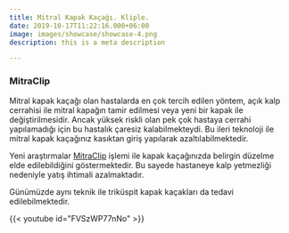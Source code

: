 ```yaml
---
title: Mitral Kapak Kaçağı. Kliple.
date: 2019-10-17T11:22:16.000+06:00
image: images/showcase/showcase-4.png
description: this is a meta description

---
```

### MitraClip

Mitral kapak kaçağı olan hastalarda en çok tercih edilen yöntem, açık kalp cerrahisi ile mitral kapağın tamir edilmesi veya yeni bir kapak ile değiştirilmesidir. Ancak yüksek riskli olan pek çok hastaya cerrahi yapılamadığı için bu hastalık çaresiz kalabilmekteydi. Bu ileri teknoloji ile mitral kapak kaçağınız kasıktan giriş yapılarak azaltılabilmektedir.

Yeni araştırmalar [MitraClip](https://catakoglu.com/mitraclip/) işlemi ile kapak kaçağınızda belirgin düzelme elde edilebildiğini göstermektedir. Bu sayede hastaneye kalp yetmezliği nedeniyle yatış ihtimali azalmaktadır.

Günümüzde aynı teknik ile triküspit kapak kaçakları da tedavi edilebilmektedir.

{{< youtube id="FVSzWP77nNo" >}}